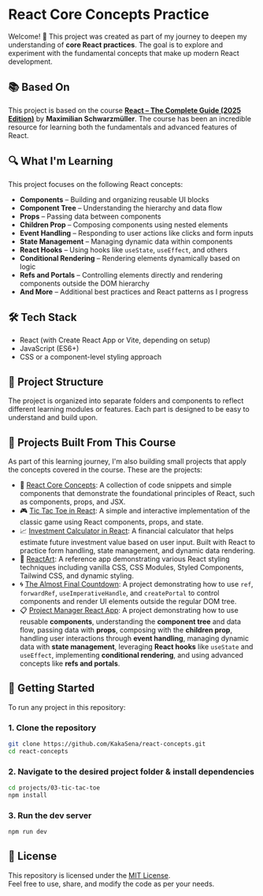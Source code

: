 # React Core Concepts Practice

Welcome! 👋 This project was created as part of my journey to deepen my understanding of **core React practices**. The goal is to explore and experiment with the fundamental concepts that make up modern React development.

## 📚 Based On

This project is based on the course **[React – The Complete Guide (2025 Edition)](https://www.udemy.com/course/react-the-complete-guide-incl-redux/)** by **Maximilian Schwarzmüller**. The course has been an incredible resource for learning both the fundamentals and advanced features of React.


## 🔍 What I'm Learning

This project focuses on the following React concepts:

- **Components** – Building and organizing reusable UI blocks
- **Component Tree** – Understanding the hierarchy and data flow
- **Props** – Passing data between components
- **Children Prop** – Composing components using nested elements
- **Event Handling** – Responding to user actions like clicks and form inputs
- **State Management** – Managing dynamic data within components
- **React Hooks** – Using hooks like `useState`, `useEffect`, and others
- **Conditional Rendering** – Rendering elements dynamically based on logic
- **Refs and Portals** – Controlling elements directly and rendering components outside the DOM hierarchy
- **And More** – Additional best practices and React patterns as I progress

## 🛠️ Tech Stack

- React (with Create React App or Vite, depending on setup)
- JavaScript (ES6+)
- CSS or a component-level styling approach

## 📁 Project Structure

The project is organized into separate folders and components to reflect different learning modules or features. Each part is designed to be easy to understand and build upon.

## 🧩 Projects Built From This Course

As part of this learning journey, I'm also building small projects that apply the concepts covered in the course. These are the projects:

- 📘 [React Core Concepts](./react-core-concepts): A collection of code snippets and simple components that demonstrate the foundational principles of React, such as components, props, and JSX.
- 🎮 [Tic Tac Toe in React](./projects/01-react-tic-tac-toe): A simple and interactive implementation of the classic game using React components, props, and state.
- 📈 [Investment Calculator in React](./projects/02-investment-calculator-react): A financial calculator that helps estimate future investment value based on user input. Built with React to practice form handling, state management, and dynamic data rendering.
- 🎨 [ReactArt](./projects/03-styling-react-app): A reference app demonstrating various React styling techniques including vanilla CSS, CSS Modules, Styled Components, Tailwind CSS, and dynamic styling.
- 🌀 [The Almost Final Countdown](./projects/04-refs-and-portals): A project demonstrating how to use `ref`, `forwardRef`, `useImperativeHandle`, and `createPortal` to control components and render UI elements outside the regular DOM tree.
- 📋 [Project Manager React App](./projects/05-project-manager-react): A project demonstrating how to use reusable **components**, understanding the **component tree** and data flow, passing data with **props**, composing with the **children prop**, handling user interactions through **event handling**, managing dynamic data with **state management**, leveraging **React hooks** like `useState` and `useEffect`, implementing **conditional rendering**, and using advanced concepts like **refs and portals**.


## 🚀 Getting Started

To run any project in this repository:

### 1. Clone the repository

```bash
git clone https://github.com/KakaSena/react-concepts.git
cd react-concepts
```
### 2. Navigate to the desired project folder & install dependencies 

```bash
cd projects/03-tic-tac-toe
npm install
```

### 3. Run the dev server

```bash
npm run dev
```

## 📄 License

This repository is licensed under the [MIT License](https://github.com/KakaSena/react-concepts/blob/main/LICENSE).  
Feel free to use, share, and modify the code as per your needs.

